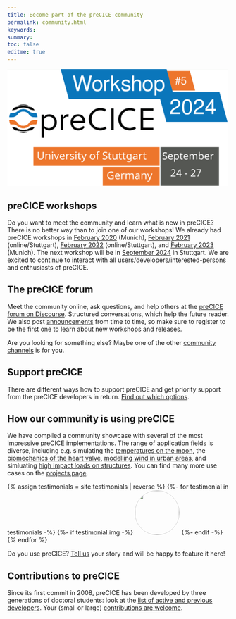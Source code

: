 ```yaml
---
title: Become part of the preCICE community
permalink: community.html
keywords:
summary:
toc: false
editme: true
---
```


<img class="img-responsive center-block" src="images/events/precice2024.svg" alt="preCICE Workshop banner" style="width: 500px; margin: auto;">
<!-- ![preCICE community](images/community-banner2.jpg) -->

## preCICE workshops

Do you want to meet the community and learn what is new in preCICE? There is no better way than to join one of our workshops! We already had preCICE workshops in [February 2020](precice-workshop-2020.html) (Munich), [February 2021](precice-workshop-2021.html) (online/Stuttgart), [February 2022](precice-workshop-2022.html) (online/Stuttgart), and [February 2023](precice-workshop-2023.html) (Munich). The next workshop will be in [September 2024](precice-workshop-2024.html) in Stuttgart. We are excited to continue to interact with all users/developers/interested-persons and enthusiasts of preCICE.

## The preCICE forum

Meet the community online, ask questions, and help others at the [preCICE forum on Discourse](https://precice.discourse.group/). Structured conversations, which help the future reader. We also post [announcements](https://precice.discourse.group/c/news/5) from time to time, so make sure to register to be the first one to learn about new workshops and releases.

Are you looking for something else? Maybe one of the other [community channels](community-channels.html) is for you.

## Support preCICE

There are different ways how to support preCICE and get priority support from the preCICE developers in return. [Find out which options](community-support-precice.html).

## How our community is using preCICE

We have compiled a community showcase with several of the most impressive preCICE implementations. The range of application fields is diverse, including e.g.  simulating the [temperatures on the moon](community-projects.html#simulation-of-temperatures-on-the-moon-with-thermos),  the [biomechanics of the heart valve](community-projects.html#evaluation-of-heart-balve-biomechanics), [modelling wind in urban areas](community-projects.html#hybrid-simulation-methods-for-wind-modelling-in-urban-areas), and simluating [high impact loads on structures](community-projects.html#fsi-simulations-of-high-impact-loads-on-structures).
You can find many more use cases on the [projects page](community-projects.html).

{% assign testimonials = site.testimonials | reverse %}
{%- for testimonial in testimonials -%}
{%- if testimonial.img -%}
<img class="img-circle" src="images/testimonials/{{ testimonial.img }}" style="border-radius: 50%; width: 100px; height: 100px; object-fit: cover; display: inline; border: 1px solid lightgrey;">
{%- endif -%}
{% endfor %}

Do you use preCICE? [Tell us](community-channels.html) your story and will be happy to feature it here!

## Contributions to preCICE

Since its first commit in 2008, preCICE has been developed by three generations of doctoral students: look at the [list of active and previous developers](community-contributors.html). Your (small or large) [contributions are welcome](community-contribute-to-precice.html).
